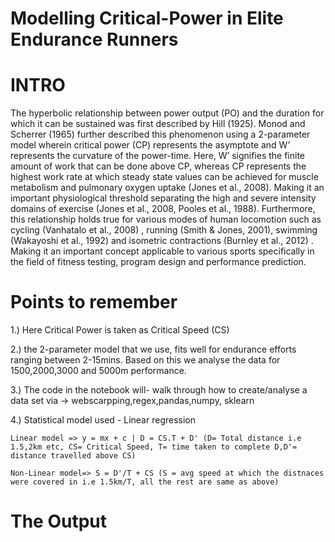 # Modelling Critical-Power in Elite Endurance Runners 

# INTRO 
The hyperbolic relationship between power output (PO) and the duration for which it can be sustained was first described by Hill (1925). Monod and Scherrer (1965) further described this phenomenon using a 2-parameter model wherein critical power (CP) represents the asymptote and W’ represents the curvature of the power-time. Here, W’ signifies the finite amount of work that can be done above CP, whereas CP represents the highest work rate at which steady state values can be achieved for muscle metabolism and pulmonary oxygen uptake (Jones et al., 2008). Making it an important physiological threshold separating the high and severe intensity domains of exercise  (Jones et al., 2008, Pooles et al., 1988). Furthermore, this relationship  holds true for various modes of human locomotion such as cycling (Vanhatalo et al., 2008) , running (Smith & Jones, 2001), swimming (Wakayoshi et al., 1992)  and isometric contractions (Burnley et al., 2012) . Making it an important  concept applicable to various sports specifically in the field of fitness testing, program design and performance prediction. 

# Points to remember 
1.) Here Critical Power is taken as Critical Speed (CS) 

2.) the 2-parameter model that we use, fits well for endurance efforts ranging between 2-15mins. Based on this we analyse the data for 1500,2000,3000 and 5000m performance.

3.) The code in the notebook will- walk through how to create/analyse a data set via -> webscarpping,regex,pandas,numpy, sklearn 

4.) Statistical model used - Linear regression 

    Linear model => y = mx + c | D = CS.T + D' (D= Total distance i.e 1.5,2km etc, CS= Critical Speed, T= time taken to complete D,D'= distance travelled above CS)
    
    Non-Linear model=> S = D'/T + CS (S = avg speed at which the distnaces were covered in i.e 1.5km/T, all the rest are same as above)
    
# The Output 


 
 

